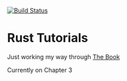 [![Build Status](https://travis-ci.com/rthill91/rust-tutorials.svg?branch=master)](https://travis-ci.com/rthill91/rust-tutorials)

# Rust Tutorials

Just working my way through [The Book](https://doc.rust-lang.org/stable/book/)

Currently on Chapter 3
